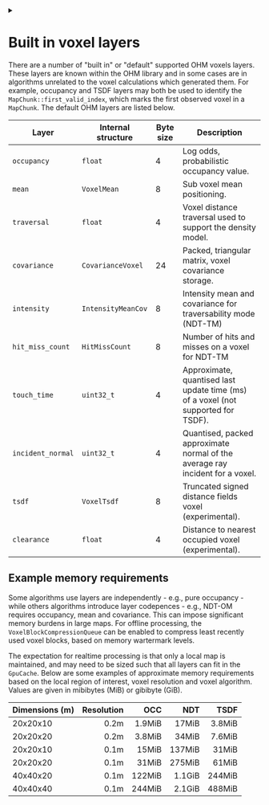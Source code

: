 <!--
Copyright (c) 2020
Commonwealth Scientific and Industrial Research Organisation (CSIRO)
ABN 41 687 119 230

Author: Kazys Stepanas
-->

<!-- Use details section to partly hide doxygen specific details of the page. -->
<details><summary></summary>
@page docvoxellayers Built in voxel layers
</details>

# Built in voxel layers

There are a number of "built in" or "default" supported OHM voxels layers. These layers are known within the OHM library and in some cases are in algorithms unrelated to the voxel calculations which generated them. For example, occupancy and TSDF layers may both be used to identify the `MapChunk::first_valid_index`, which marks the first observed voxel in a `MapChunk`. The default OHM layers are listed below.

| Layer             | Internal structure | Byte size | Description                                                                       |
| ----------------- | ------------------ | --------- | --------------------------------------------------------------------------------- |
| `occupancy`       | `float`            | 4         | Log odds, probabilistic occupancy value.                                          |
| `mean`            | `VoxelMean`        | 8         | Sub voxel mean positioning.                                                       |
| `traversal`       | `float`            | 4         | Voxel distance traversal used to support the density model.                       |
| `covariance`      | `CovarianceVoxel`  | 24        | Packed, triangular matrix, voxel covariance storage.                              |
| `intensity`       | `IntensityMeanCov` | 8         | Intensity mean and covariance for traversability mode (NDT-TM)                    |
| `hit_miss_count`  | `HitMissCount`     | 8         | Number of hits and misses on a voxel for NDT-TM                                   |
| `touch_time`      | `uint32_t`         | 4         | Approximate, quantised last update time (ms) of a voxel (not supported for TSDF). |
| `incident_normal` | `uint32_t`         | 4         | Quantised, packed approximate normal of the average ray incident for a voxel.     |
| `tsdf`            | `VoxelTsdf`        | 8         | Truncated signed distance fields voxel (experimental).                            |
| `clearance`       | `float`            | 4         | Distance to nearest occupied voxel (experimental).                                |

## Example memory requirements

Some algorithms use layers are independently - e.g., pure occupancy - while others algorithms introduce layer codepences - e.g., NDT-OM requires occupancy, mean and covariance. This can impose significant memory burdens in large maps. For offline processing, the `VoxelBlockCompressionQueue` can be enabled to compress least recently used voxel blocks, based on memory wartermark levels.

The expectation for realtime processing is that only a local map is maintained, and may need to be sized such that all layers can fit in the `GpuCache`. Below are some examples of approximate memory requirements based on the local region of interest, voxel resolution and voxel algorithm. Values are given in mibibytes (MiB) or gibibyte (GiB).

| Dimensions (m) | Resolution |    OCC |    NDT |   TSDF |
| -------------- | ---------: | -----: | -----: | -----: |
| 20x20x10       |       0.2m | 1.9MiB |  17MiB | 3.8MiB |
| 20x20x20       |       0.2m | 3.8MiB |  34MiB | 7.6MiB |
| 20x20x10       |       0.1m |  15MiB | 137MiB |  31MiB |
| 20x20x20       |       0.1m |  31MiB | 275MiB |  61MiB |
| 40x40x20       |       0.1m | 122MiB | 1.1GiB | 244MiB |
| 40x40x40       |       0.1m | 244MiB | 2.1GiB | 488MiB |
